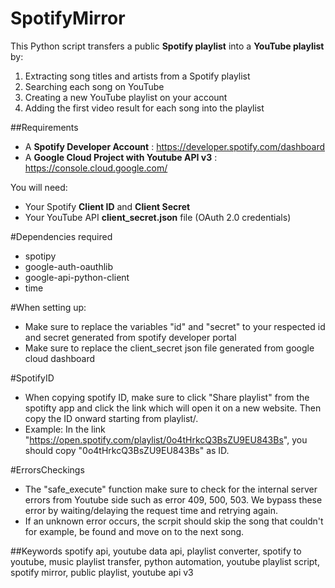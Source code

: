 # SpotifyMirror

This Python script transfers a public **Spotify playlist** into a **YouTube playlist** by:

1. Extracting song titles and artists from a Spotify playlist
2. Searching each song on YouTube
3. Creating a new YouTube playlist on your account
4. Adding the first video result for each song into the playlist

##Requirements

- A **Spotify Developer Account** : https://developer.spotify.com/dashboard
- A **Google Cloud Project with Youtube API v3** : https://console.cloud.google.com/

You will need:
- Your Spotify **Client ID** and **Client Secret**
- Your YouTube API **client_secret.json** file (OAuth 2.0 credentials)

#Dependencies required 
- spotipy
- google-auth-oauthlib
- google-api-python-client
- time

#When setting up:
- Make sure to replace the variables "id" and "secret" to your respected id and secret generated from spotify developer portal
- Make sure to replace the client_secret json file generated from google cloud dashboard

#SpotifyID
- When copying spotify ID, make sure to click "Share playlist" from the spotifty app and click the link which will open it on a new website. Then copy the ID onward starting from playlist/.
- Example: In the link "https://open.spotify.com/playlist/0o4tHrkcQ3BsZU9EU843Bs", you should copy  "0o4tHrkcQ3BsZU9EU843Bs" as ID. 

#ErrorsCheckings
- The "safe_execute" function make sure to check for the internal server errors from Youtube side such as error 409, 500, 503. We bypass these error by waiting/delaying the request time and retrying again.
- If an unknown error occurs, the scrpit should skip the song that couldn't for example, be found and move on to the next song. 

##Keywords
spotify api, youtube data api, playlist converter, spotify to youtube, music playlist transfer, python automation, youtube playlist script, spotify mirror, public playlist, youtube api v3
